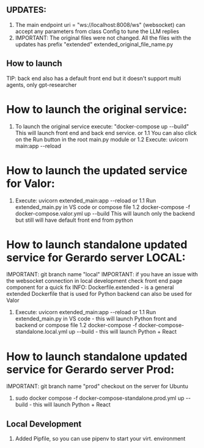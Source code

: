 ## UPDATES: 
1. The main endpoint uri = "ws://localhost:8008/ws" (websocket) can accept any parameters from class Config to tune the LLM replies 
2. IMPORTANT: The original files were not changed. All the files with the updates has prefix "extended" extended_original_file_name.py 

## How to launch

TIP: back end also has a default front end but it doesn't support multi agents, only gpt-researcher 

# How to launch the original service: 

1. To launch the original service execute: "docker-compose up --build" This will launch front end and back end service. 
or
1.1 You can also click on the Run button in the root main.py module
or
1.2 Execute: uvicorn main:app --reload


# How to launch the updated service for Valor: 

1. Execute: uvicorn extended_main:app --reload
or
1.1 Run extended_main.py in VS code 
or compose file 
1.2 docker-compose -f docker-compose.valor.yml up --build  This will launch only the backend but still will have default front end from python 


# How to launch standalone updated service for Gerardo server LOCAL: 

IMPORTANT: git branch name "local"
IMPORTANT: if you have an issue with the websocket connection in local development check front end page component for a quick fix
INFO: Dockerfile.extended - is a general extended Dockerfile that is used for Python backend can also be used for Valor
1. Execute: uvicorn extended_main:app --reload
or 
1.1 Run extended_main.py in VS code - this will launch Python front and backend 
or compose file
1.2 docker-compose -f docker-compose-standalone.local.yml up --build  - this will launch Python + React 

# How to launch standalone updated service for Gerardo server Prod: 
IMPORTANT: git branch name "prod" checkout on the server for Ubuntu
1. sudo docker compose -f docker-compose-standalone.prod.yml up --build  - this will launch Python + React 


## Local Development

1. Added Pipfile, so you can use pipenv to start your virt. environment